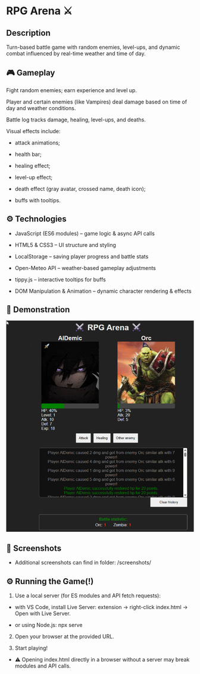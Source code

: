 # RPG Arena ⚔️

## Description
Turn-based battle game with random enemies, level-ups, and dynamic combat influenced by real-time weather and time of day.

## 🎮 Gameplay

Fight random enemies; earn experience and level up.

Player and certain enemies (like Vampires) deal damage based on time of day and weather conditions.

Battle log tracks damage, healing, level-ups, and deaths.

Visual effects include:

- attack animations;

- health bar;

- healing effect;

- level-up effect;

- death effect (gray avatar, crossed name, death icon);

- buffs with tooltips.

## ⚙️ Technologies

* JavaScript (ES6 modules) – game logic & async API calls

* HTML5 & CSS3 – UI structure and styling

* LocalStorage – saving player progress and battle stats

* Open-Meteo API – weather-based gameplay adjustments

* tippy.js – interactive tooltips for buffs

* DOM Manipulation & Animation – dynamic character rendering & effects

## 📸 Demonstration

![Gameplay demonstration](screenshots/arena-view.gif)

## 📸 Screenshots
- Additional screenshots can find in folder: /screenshots/

## ⚙️ Running the Game(!)

1. Use a local server (for ES modules and API fetch requests):

- with VS Code, install Live Server: extension → right-click index.html → Open with Live Server.

- or using Node.js: npx serve

2. Open your browser at the provided URL.

3. Start playing!

- ⚠️ Opening index.html directly in a browser without a server may break modules and API calls.

